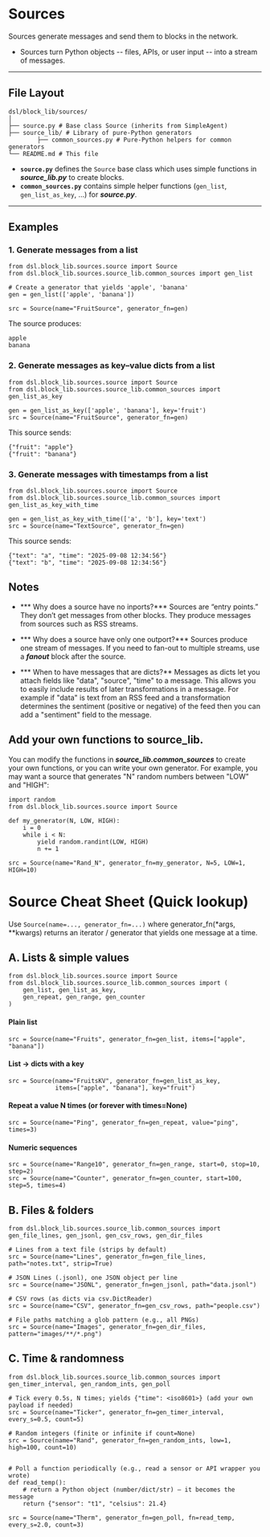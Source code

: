 # Sources

Sources generate messages and send them to blocks in the network.
- Sources turn Python objects -- files, APIs, or user input -- into a stream of messages.

---

## File Layout
```
dsl/block_lib/sources/
│
├── source.py # Base class Source (inherits from SimpleAgent)
├── source_lib/ # Library of pure-Python generators
        ├── common_sources.py # Pure-Python helpers for common generators
└── README.md # This file
```

- **`source.py`** defines the  `Source` base class which uses simple functions in ***source_lib.py*** to create blocks.
- **`common_sources.py`** contains simple helper functions (`gen_list`, `gen_list_as_key`, …) for ***source.py***.

---

## Examples

### 1. Generate messages from a list
```
from dsl.block_lib.sources.source import Source
from dsl.block_lib.sources.source_lib.common_sources import gen_list

# Create a generator that yields 'apple', 'banana'
gen = gen_list(['apple', 'banana'])

src = Source(name="FruitSource", generator_fn=gen)
```

The source produces:
```
apple
banana
```

### 2. Generate messages as key–value dicts from a list
```
from dsl.block_lib.sources.source import Source
from dsl.block_lib.sources.source_lib.common_sources import gen_list_as_key

gen = gen_list_as_key(['apple', 'banana'], key='fruit')
src = Source(name="FruitSource", generator_fn=gen)
```

This source sends:

```
{"fruit": "apple"}
{"fruit": "banana"}
```

### 3. Generate messages with timestamps from a list
```
from dsl.block_lib.sources.source import Source
from dsl.block_lib.sources.source_lib.common_sources import gen_list_as_key_with_time

gen = gen_list_as_key_with_time(['a', 'b'], key='text')
src = Source(name="TextSource", generator_fn=gen)
```

This source sends:

```
{"text": "a", "time": "2025-09-08 12:34:56"}
{"text": "b", "time": "2025-09-08 12:34:56"}
```

## Notes

- *** Why does a source have no inports?***
Sources are “entry points.” They don’t get messages from other blocks. They produce messages from sources such as RSS streams.

- *** Why does a source have only one outport?*** 
  Sources produce one stream of messages. If you need to fan-out to multiple streams, use a ***fanout*** block after the source.

- *** When to have messages that are dicts?**
Messages as dicts let you attach fields like "data", "source", "time" to a message. This allows you to easily include results of later transformations in a message. For example if "data" is text from an RSS feed and a transformation determines the sentiment (positive or negative) of the feed then you can add a "sentiment" field to the message.

## Add your own functions to source_lib.

You can modify the functions in ***source_lib.common_sources*** to create your own functions, or you can write your own generator. For example, you may want a source that generates "N" random numbers between "LOW" and "HIGH":

```
import random
from dsl.block_lib.sources.source import Source

def my_generator(N, LOW, HIGH):
    i = 0
    while i < N:
        yield random.randint(LOW, HIGH)
        n += 1

src = Source(name="Rand_N", generator_fn=my_generator, N=5, LOW=1, HIGH=10)
```

# Source Cheat Sheet (Quick lookup)
Use ``Source(name=..., generator_fn=...)`` where generator_fn(*args, **kwargs) returns an iterator / generator that yields one message at a time.

## A. Lists & simple values

```
from dsl.block_lib.sources.source import Source
from dsl.block_lib.sources.source_lib.common_sources import (
    gen_list, gen_list_as_key,
    gen_repeat, gen_range, gen_counter
)
```

#### Plain list
```
src = Source(name="Fruits", generator_fn=gen_list, items=["apple", "banana"])
```

#### List → dicts with a key
```
src = Source(name="FruitsKV", generator_fn=gen_list_as_key,
             items=["apple", "banana"], key="fruit")
```

#### Repeat a value N times (or forever with times=None)
```
src = Source(name="Ping", generator_fn=gen_repeat, value="ping", times=3)
```

#### Numeric sequences
```
src = Source(name="Range10", generator_fn=gen_range, start=0, stop=10, step=2)
src = Source(name="Counter", generator_fn=gen_counter, start=100, step=5, times=4)
```


## B. Files & folders

```
from dsl.block_lib.sources.source_lib.common_sources import gen_file_lines, gen_jsonl, gen_csv_rows, gen_dir_files

# Lines from a text file (strips by default)
src = Source(name="Lines", generator_fn=gen_file_lines, path="notes.txt", strip=True)

# JSON Lines (.jsonl), one JSON object per line
src = Source(name="JSONL", generator_fn=gen_jsonl, path="data.jsonl")

# CSV rows (as dicts via csv.DictReader)
src = Source(name="CSV", generator_fn=gen_csv_rows, path="people.csv")

# File paths matching a glob pattern (e.g., all PNGs)
src = Source(name="Images", generator_fn=gen_dir_files, pattern="images/**/*.png")
```

## C. Time & randomness
```
from dsl.block_lib.sources.source_lib.common_sources import gen_timer_interval, gen_random_ints, gen_poll

# Tick every 0.5s, N times; yields {"time": <iso8601>} (add your own payload if needed)
src = Source(name="Ticker", generator_fn=gen_timer_interval, every_s=0.5, count=5)

# Random integers (finite or infinite if count=None)
src = Source(name="Rand", generator_fn=gen_random_ints, low=1, high=100, count=10)


# Poll a function periodically (e.g., read a sensor or API wrapper you wrote)
def read_temp():
    # return a Python object (number/dict/str) — it becomes the message
    return {"sensor": "t1", "celsius": 21.4}

src = Source(name="Therm", generator_fn=gen_poll, fn=read_temp, every_s=2.0, count=3)
```